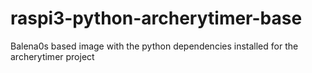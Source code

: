 # raspi3-python-archerytimer-base
Balena0s based image with the python dependencies installed for the archerytimer project
